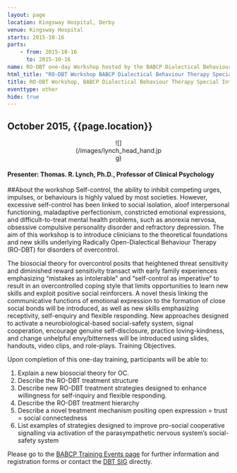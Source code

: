 ```yaml
---
layout: page
location: Kingsway Hospital, Derby
venue: Kingsway Hospital
starts: 2015-10-16
parts:
    - from: 2015-10-16
      to: 2015-10-16
name: RO-DBT one-day Workshop hosted by the BABCP Dialectical Behaviour Therapy Special Interest Group
html_title: "RO-DBT Workshop BABCP Dialectical Behaviour Therapy Special Interest Group: Radically Open Dialectical Behavior Therapy (RO-DBT) for disorders of overcontrol"
title: RO-DBT Workshop, BABCP Dialectical Behaviour Therapy Special Interest Group
eventtype: other
hide: true
---
```


## October 2015, {{page.location}}

<center>
<div markdown="1" style="width:200px;">
![](/images/lynch_head_hand.jpg)
</div>
</center>

#### Presenter: Thomas. R. Lynch, Ph.D., Professor of Clinical Psychology

##About the workshop
Self-control, the ability to inhibit competing urges, impulses, or behaviours is highly valued by most societies. However, excessive self-control has been linked to social isolation, aloof interpersonal functioning, maladaptive perfectionism, constricted emotional expressions, and difficult-to-treat mental health problems, such as anorexia nervosa, obsessive compulsive personality disorder and refractory depression. The aim of this workshop is to introduce clinicians to the theoretical foundations and new skills underlying Radically Open-Dialectical Behaviour Therapy (RO-DBT) for disorders of overcontrol.

The biosocial theory for overcontrol posits that heightened threat sensitivity and diminished reward sensitivity transact with early family experiences emphasizing “mistakes as intolerable” and “self-control as imperative” to result in an overcontrolled coping style that limits opportunities to learn new skills and exploit positive social reinforcers. A novel thesis linking the communicative functions of emotional expression to the formation of close social bonds will be introduced, as well as new skills emphasizing receptivity, self-enquiry and flexible responding. New approaches designed to activate a neurobiological-based social-safety system, signal cooperation, encourage genuine self-disclosure, practice loving-kindness, and change unhelpful envy/bitterness will be introduced using slides, handouts, video clips, and role-plays. 
Training Objectives.

Upon completion of this one-day training, participants will be able to:

1.	Explain a new biosocial theory for OC.
2.	Describe the RO-DBT treatment structure
3.	Describe new RO-DBT treatment strategies designed to enhance willingness for self-inquiry and flexible responding.
4.	Describe the RO-DBT treatment hierarchy
5.	Describe a novel treatment mechanism positing open expression = trust = social connectedness
6.	List examples of strategies designed to improve pro-social cooperative signalling via activation of the parasympathetic nervous system’s social-safety system


Please go to the [BABCP Training Events page](http://www.babcp.com/Training/Events.aspx) for further information and registration forms or contact the [DBT SIG](mailto:dbt-sig@babcp.com) directly.
